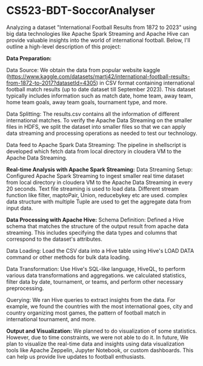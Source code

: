 # CS523-BDT-SoccorAnalyser

Analyzing a dataset  "International Football Results from 1872 to 2023" using big data technologies like  Apache Spark Streaming and Apache Hive can provide valuable insights into the world of international football. Below, I'll outline a high-level description of this project:

**Data Preparation:**

Data Source: We obtain the data from popular website kaggle (https://www.kaggle.com/datasets/martj42/international-football-results-from-1872-to-2017?datasetId=4305) in CSV format containing international football match results (up to date dataset till September 2023). This dataset typically includes information such as match date, home team, away team, home team goals, away team goals, tournament type, and more.

Data Splitting: The results.csv contains all the information of different international matches. To verify the Apache Data Streaming on the smaller files in HDFS, we split the dataset into smaller files so that we can apply data streaming and processing operations as needed to test our technology.

Data feed to Apache Spark Data Streaming: The pipeline in shellscript is developed which fetch data from local directory in cloudera VM to the Apache Data Streaming.

**Real-time Analysis with Apache Spark Streaming:**
Data Streaming Setup: Configured Apache Spark Streaming to ingest smaller real time dataset from local directory in cloudera VM to the Apache Data Streaming in every 20 seconds.
Text file streaming is used to load data. 
Different stream function like filter, maptoPair, Union, reducebykey etc are used. complex data structure with multiple Tuple are used to get the aggregate data from input data.

**Data Processing with Apache Hive:**
Schema Definition: Defined a Hive schema that matches the structure of the output result from apache data streaming. This includes specifying the data types and columns that correspond to the dataset's attributes.

Data Loading: Load the CSV data into a Hive table using Hive's LOAD DATA command or other methods for bulk data loading.

Data Transformation: Use Hive's SQL-like language, HiveQL, to perform various data transformations and aggregations. we calculated statistics, filter data by date, tournament, or teams, and perform other necessary preprocessing.

Querying: We ran Hive queries to extract insights from the data. For example, we found the countries with the most international goes, city and country organizing most games, the pattern of football match in international tournament, and more.


**Output and Visualization:**
We planned to do visualization of some statistics. However, due to time constraints, we were not able to do it.
In future, We plan to visualize the real-time data and insights using data visualization tools like Apache Zeppelin, Jupyter Notebook, or custom dashboards. This can help us provide live updates to football enthusiasts.

